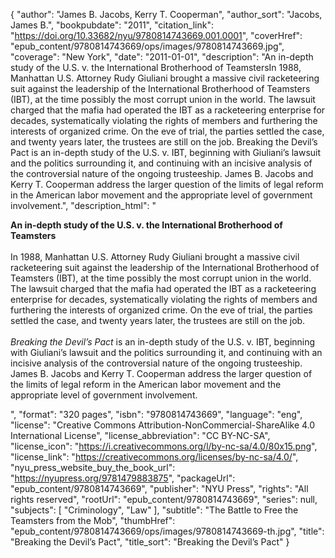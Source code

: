 {
  "author": "James B. Jacobs, Kerry T. Cooperman",
  "author_sort": "Jacobs, James B.",
  "bookpubdate": "2011",
  "citation_link": "https://doi.org/10.33682/nyu/9780814743669.001.0001",
  "coverHref": "epub_content/9780814743669/ops/images/9780814743669.jpg",
  "coverage": "New York",
  "date": "2011-01-01",
  "description": "An in-depth study of the U.S. v. the International Brotherhood of TeamstersIn 1988, Manhattan U.S. Attorney Rudy Giuliani brought a massive civil racketeering suit against the leadership of the International Brotherhood of Teamsters (IBT), at the time possibly the most corrupt union in the world. The lawsuit charged that the mafia had operated the IBT as a racketeering enterprise for decades, systematically violating the rights of members and furthering the interests of organized crime. On the eve of trial, the parties settled the case, and twenty years later, the trustees are still on the job. Breaking the Devil’s Pact is an in-depth study of the U.S. v. IBT, beginning with Giuliani’s lawsuit and the politics surrounding it, and continuing with an incisive analysis of the controversial nature of the ongoing trusteeship. James B. Jacobs and Kerry T. Cooperman address the larger question of the limits of legal reform in the American labor movement and the appropriate level of government involvement.",
  "description_html": "<p><b>An in-depth study of the U.S. v. the International Brotherhood of Teamsters</b><br><br>In 1988, Manhattan U.S. Attorney Rudy Giuliani brought a massive civil racketeering suit against the leadership of the International Brotherhood of Teamsters (IBT), at the time possibly the most corrupt union in the world. The lawsuit charged that the mafia had operated the IBT as a racketeering enterprise for decades, systematically violating the rights of members and furthering the interests of organized crime. On the eve of trial, the parties settled the case, and twenty years later, the trustees are still on the job. <br><br><i>Breaking the Devil’s Pact </i>is an in-depth study of the U.S. v. IBT, beginning with Giuliani’s lawsuit and the politics surrounding it, and continuing with an incisive analysis of the controversial nature of the ongoing trusteeship. James B. Jacobs and Kerry T. Cooperman address the larger question of the limits of legal reform in the American labor movement and the appropriate level of government involvement.</p>",
  "format": "320 pages",
  "isbn": "9780814743669",
  "language": "eng",
  "license": "Creative Commons Attribution-NonCommercial-ShareAlike 4.0 International License",
  "license_abbreviation": "CC BY-NC-SA",
  "license_icon": "https://i.creativecommons.org/l/by-nc-sa/4.0/80x15.png",
  "license_link": "https://creativecommons.org/licenses/by-nc-sa/4.0/",
  "nyu_press_website_buy_the_book_url": "https://nyupress.org/9781479883875",
  "packageUrl": "epub_content/9780814743669",
  "publisher": "NYU Press",
  "rights": "All rights reserved",
  "rootUrl": "epub_content/9780814743669",
  "series": null,
  "subjects": [
    "Criminology",
    "Law"
  ],
  "subtitle": "The Battle to Free the Teamsters from the Mob",
  "thumbHref": "epub_content/9780814743669/ops/images/9780814743669-th.jpg",
  "title": "Breaking the Devil’s Pact",
  "title_sort": "Breaking the Devil’s Pact"
}
